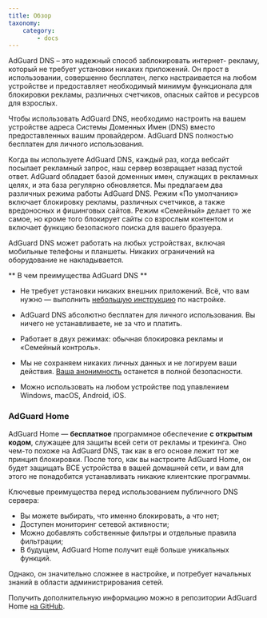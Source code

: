 ```yaml
---
title: Обзор
taxonomy:
    category:
        - docs
---
```


AdGuard DNS – это надежный способ заблокировать интернет- рекламу, который не требует установки никаких приложений. Он прост в использовании, совершенно бесплатен, легко настраивается на любом устройстве и предоставляет необходимый минимум функционала для блокировки рекламы, различных счетчиков, опасных сайтов и ресурсов для взрослых.

Чтобы использовать AdGuard DNS, необходимо настроить на вашем устройстве адреса Системы Доменных Имен (DNS) вместо предоставленных вашим провайдером. AdGuard DNS полностью бесплатен для личного использования.

Когда вы используете AdGuard DNS, каждый раз, когда вебсайт посылает рекламный запрос, наш сервер возвращает назад пустой ответ. AdGuard обладает базой доменных имен, служащих в рекламных целях, и эта база регулярно обновляется. Мы предлагаем два различных режима работы AdGuard DNS. Режим «По умолчанию» включает блокировку рекламы, различных счетчиков, а также вредоносных и фишинговых сайтов. Режим «Семейный» делает то же самое, но кроме того блокирует сайты со взрослым контентом и включает функцию безопасного поиска для вашего бразуера.

AdGuard DNS может работать на любых устройствах, включая мобильные телефоны и планшеты. Никаких ограничений на оборудование не накладывается.

** В чем преимущества AdGuard DNS **

* Не требует установки никаких внешних приложений. Всё, что вам нужно — выполнить [небольшую инструкцию](https://adguard.com/ru/adguard-dns/instruction.html#instruction) по настройке.

* AdGuard DNS абсолютно бесплатен для личного использования. Вы ничего не устанавливаете, не за что и платить.

* Работает в двух режимах: обычная блокировка рекламы и «Семейный контроль».

* Мы не сохраняем никаких личных данных и не логируем ваши действия. [Ваша анонимность](https://adguard.com/ru/privacy.html#dns) останется в полной безопасности.

* Можно использовать на любом устройстве под упавлением Windows, macOS, Android, iOS.

### AdGuard Home

AdGuard Home — **бесплатное** программное обеспечение **с открытым кодом**, служащее для защиты всей сети от рекламы и трекинга. Оно чем-то похоже на AdGuard DNS, так как в его основе лежит тот же принцип блокировки. После того, как вы настроите AdGuard Home, он будет защищать ВСЕ устройства в вашей домашней сети, и вам для этого не понадобится устанавливать никакие клиентские программы.

Ключевые преимущества перед использованием публичного DNS сервера:

* Вы можете выбирать, что именно блокировать, а что нет;
* Доступен мониторинг сетевой активности;
* Можно добавлять собственные фильтры и отдельные правила фильтрации;
* В будущем, AdGuard Home получит ещё больше уникальных функций.

Однако, он значительно сложнее в настройке, и потребует начальных знаний в области администрирования сетей.

Получить дополнительную информацию можно в репозитории AdGuard Home [на GitHub](https://github.com/AdguardTeam/adguardhome).